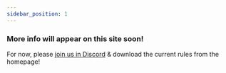 ```yaml
---
sidebar_position: 1
---
```


### More info will appear on this site soon!

For now, please [join us in Discord](https://discord.gg/6uP4pUgXpC) & download the current rules from the homepage!